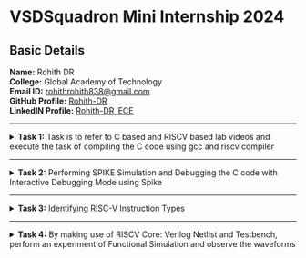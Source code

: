 # VSDSquadron Mini Internship 2024

##  Basic Details

**Name:** Rohith DR  
**College:** Global Academy of Technology  
**Email ID:** rohithrohith838@gmail.com  
**GitHub Profile:** [Rohith-DR](https://github.com/Rohith-DR?tab=repositories)  
**LinkedIN Profile:** [Rohith-DR_ECE](https://www.linkedin.com/in/rohith-dr/)

-------------------------------------------------

<details>
<summary><b>Task 1:</b> Task is to refer to C based and RISCV based lab videos and execute the task of compiling the C code using gcc and riscv compiler</summary>

### C Language based LAB
We have to follow the given steps to compile any **.c** file in our machine:  
1. Open the bash terminal and locate to the directory where you want to create your file. Then run the following command:

	```
	gedit sum.c
	```  
2. This will open the editor and allows you to write into the file that you have created. You have to write the C code of printing the sum of n numbers. Once you are done with your code, press ```Ctrl + S``` to save your file, and then press ```Ctrl + W``` to close the editor.   
3. To the C code on your terminal, run the following command:

	```
	gcc sum.c
	./a.out
	```
### C Code compiled on gcc Compiler:
 <p align="center">
  <img width="800" height="500" src="/Task 1/C Code compiled on gcc Compiler.png">
</p>

### Compiled C output:
 <p align="center">
  <img width="800" height="500" src="/Task 1/compiled C output.png">
</p>

### RISCV based LAB
We have to do the same compilation of our code but this time using RISCV gcc compiler. Follow the given steps:  
1. Open the terminal and run the given command:  

	```
	cat sum.c
	```
### Cat Command:
 <p align="center">
  <img width="800" height="500" src="/Task 1/cat Command.png">
</p>

2. Using the **cat** command, the entire C code will be displayed on the terminal. Now run the following command to compile the code in riscv64 gcc compiler:  

	```
	riscv64-unknown-elf-gcc -O1 -mabi=lp64 -march=rv64i -o sum.o sum.c
	```
3. Open a new terminal and run the given command:    

	```
	riscv64-unknown-elf-objdump -d sum.o
	```
### Objdump using -O1 format:
 <p align="center">
  <img width="800" height="500" src="/Task 1/Objdump using -O1 format.png">
</p>

4. Open the previous tab and run the following command to compile the code in riscv64 gcc compiler:  

	```
	riscv64-unknown-elf-gcc -Ofast -mabi=lp64 -march=rv64i -o sum.o sum.c
	```

5. Open a new terminal and run the given command:    

	```
	riscv64-unknown-elf-objdump -d sum.o
	```
### Objdump using -Ofast format:
 <p align="center">
  <img width="800" height="500" src="/Task 1/Objdump using -Ofast format.png">
</p>
</details>

-------------------------------------------------

<details>
<summary><b>Task 2:</b> Performing SPIKE Simulation and Debugging the C code with Interactive Debugging Mode using Spike</summary> 

### What is SPIKE in RISCV?
> * A RISC-V ISA is a simulator, enabling the testing and analysis of RISC-V programs without the need for actual hardware.  
> * Spike is a free, open-source C++ simulator for the RISC-V ISA that models a RISC-V core and cache system. It can be used to run programs and a Linux kernel, and can be a starting point for running software on a RISC-V target.    
  
### What is pk (Proxy Kernel)?  
> * The RISC-V Proxy Kernel, pk , is a lightweight application execution environment that can host statically-linked RISC-V ELF binaries.  
> * A Proxy Kernel in the RISC-V ecosystem simplifies the interaction between complex hardware and the software running on it, making it easier to manage, test, and develop software and hardware projects.  

### Testing the SPIKE Simulator  
The target is to run the ```sum.c``` code using both ```gcc compiler``` and ```riscv compiler```, and both of the compiler must display the same output on the terminal. So to compile the code using **gcc compiler**, use the following command:  
```
gcc sum.c  
./a.out
```
And to compile the code using **riscv compiler**, use the following command:  
```
spike pk sum.o
```  
#### Spike Simulation:
 <p align="center">
  <img width="800" height="500" src="/Task 2/Spike Simulation.png">
</p>

#### Following are the snapshots of RISCV Objdump with **-O1** and **-Ofast** options  
  
#### Objdump in -O1:
 <p align="center">
  <img width="800" height="500" src="/Task 2/Objdump in -O1.png">
</p>
  
#### Objdump in -Ofast:
 <p align="center">
  <img width="800" height="500" src="/Task 2/Objdump in -Ofast.png">
</p>


#### Debugging the Assembly Language Program of  ```sum.c```  
* Open the **Objdump** of code by using the following command  
```
riscv64-unknown-elf-objdump -d sum.o | less  
```
* Open the debugger in another terminal by using the following command  
```
spike -d pk sum.o
```
* The debugger will be opened in the terminal. Now, debugging operations can be performed as shown in the following snapshot.

#### Debugging:
 <p align="center">
  <img width="800" height="500" src="/Task 2/Debugging.png">
</p>
</details>

----------------------------------------

<details>
<summary><b>Task 3:</b> Identifying RISC-V Instruction Types</summary>

## WHAT IS RISC-V?
- RISC-V is an open-source instruction set architecture (ISA) that allows developers to create processors tailored for specific applications.
- RISC-V is based on reduced instruction set computer principles and is the fifth generation of processors built on this concept.
- RISC-V can also be understood as an alternative processor technology that is free and open-source, meaning you don't need to purchase a license to use it.

## INSTRUCTIONS FORMAT IN RISC-V
The instruction format of a processor dictates how machine language instructions are structured and organized for the processor to execute. Each instruction is composed of a series of 0s and 1s, with each segment containing information about the location and operation of data.  
There are six primary instruction formats in RISC-V:

1. R-format
2. I-format
3. S-format
4. B-format
5. U-format
6. J-format

#### RISCV Instruction Types

 <p align="center">
  <img src="/Task 3/Instruction_Types.png">
</p>

#### 1. R-type Instruction
In RV32, each instruction is 32 bits in size. R-type instructions perform operations on registers (not memory) and are used for various arithmetic and logical operations. The 32-bit instruction is divided into six fields:

 <p align="center">
  <img src="/Task 3/Instruction_R_Type.png">
</p>

- **opcode** (7 bits): Specifies the type of instruction.
- **rd** (5 bits): The destination register where the result of the operation is stored.
- **func3** (3 bits): Specifies the type of operation performed.
- **rs1, rs2** (5 bits each): Source registers used in the operation.
- **func7** (7 bits): Further specifies the operation.

#### 2. I-type Instruction
I-type instructions involve operations that use both registers and an immediate value (not memory). These instructions are used for immediate and load operations. The instruction format is as follows:

 <p align="center">
  <img src="/Task 3/Instruction_I_Type.png">
</p>

- **opcode** (7 bits): Specifies the type of instruction.
- **rd** (5 bits): The destination register for the result.
- **func3** (3 bits): Specifies the type of operation.
- **rs1** (5 bits): Source register.
- **imm[11:0]** (12 bits): A 12-bit signed immediate value used in the operation.

#### 3. S-type Instruction
S-type instructions are used for store operations where data is stored from a register to memory. The 32-bit instruction is divided as follows:

 <p align="center">
  <img src="/Task 3/Instruction_S_Type.png">
</p>

- **opcode** (7 bits): Specifies the type of instruction.
- **imm[11:5]** (7 bits) and **imm[4:0]** (5 bits): The 12-bit immediate value is split across two fields, specifying the store offset.
- **rs1** (5 bits): The register containing the data to store.
- **rs2** (5 bits): The register containing the address where data should be stored.
- **func3** (3 bits): Specifies the type of store (byte, half-word, or word).

#### 4. B-type Instruction
B-type instructions are used for conditional branching based on comparisons. The 32-bit instruction format is as follows:

 <p align="center">
  <img src="/Task 3/Instruction_B_Type.png">
</p>

- **opcode** (7 bits): Specifies the type of instruction.
- **imm[12]** (1 bit), **imm[10:5]** (6 bits), **imm[4:1]** (4 bits), and **imm[11]** (1 bit): These bits form the 12-bit signed immediate used for the branch offset.
- **rs1, rs2** (5 bits each): Source registers involved in the comparison.
- **func3** (3 bits): Defines the condition used for branching.

#### 5. U-type Instruction
U-type instructions are used to transfer an immediate value into the destination register. The format is simple and involves only two instructions: `LUI` and `AUIPC`.

 <p align="center">
  <img src="/Task 3/Instruction_U_Type.png">
</p>

- **opcode** (7 bits): Specifies the type of instruction.
- **rd** (5 bits): The destination register for the immediate value.
- **imm[19:0]** (20 bits): The 20-bit immediate value that is transferred to the destination register.

For example, the instruction `lui x15, 0x13579` would load the value `0x13579000` into the upper 20 bits of register `x15`.

#### 6. J-type Instruction
J-type instructions are used for jump operations. These instructions are often used for loops and branching to a specified memory location. The format is as follows:

 <p align="center">
  <img src="/Task 3/Instruction_J_Type.png">
</p>

- **opcode** (7 bits): Specifies the type of instruction.
- **imm[20]** (1 bit), **imm[10:1]** (10 bits), **imm[11]** (1 bit), and **imm[19:12]** (8 bits): These bits form the 20-bit signed immediate for the jump address.
- **rd** (5 bits): The destination register (used for return addresses).


# Instructions with explaination
<details>
<summary>Now, let's analyse each instruction one by one</summary>
	
### 1) `add r6, r1, r2`
* This is an R-type instruction used for addition.
* The value in register `r1` is added to the value in register `r2`, and the result is stored in `r6`.
* Opcode for `add` = `0110011`
* rd = `r6` = `0110`
* rs1 = `r1` = `00001`
* rs2 = `r2` = `00010`
* func3 = `000`
* func7 = `0000000`

**32-bit instruction:** `0000000_00010_00001_000_0110_0110011`

---

### 2) `sub r7, r1, r2`
* This is an R-type instruction used for subtraction.
* The value in register `r2` is subtracted from the value in register `r1`, and the result is stored in `r7`.
* Opcode for `sub` = `0110011`
* rd = `r7` = `0111`
* rs1 = `r1` = `00001`
* rs2 = `r2` = `00010`
* func3 = `000`
* func7 = `0100000`

**32-bit instruction:** `0100000_00010_00001_000_0111_0110011`

---

### 3) `and r8, r1, r3`
* This is an R-type instruction used for bitwise AND.
* The value in register `r1` is ANDed with the value in register `r3`, and the result is stored in `r8`.
* Opcode for `and` = `0110011`
* rd = `r8` = `1000`
* rs1 = `r1` = `00001`
* rs2 = `r3` = `00011`
* func3 = `111`
* func7 = `0000000`

**32-bit instruction:** `0000000_00011_00001_111_1000_0110011`

---

### 4) `or r9, r2, r5`
* This is an R-type instruction used for bitwise OR.
* The value in register `r2` is ORed with the value in register `r5`, and the result is stored in `r9`.
* Opcode for `or` = `0110011`
* rd = `r9` = `1001`
* rs1 = `r2` = `00010`
* rs2 = `r5` = `00101`
* func3 = `110`
* func7 = `0000000`

**32-bit instruction:** `0000000_00101_00010_110_1001_0110011`

---

### 5) `xor r10, r1, r4`
* This is an R-type instruction used for bitwise XOR.
* The value in register `r1` is XORed with the value in register `r4`, and the result is stored in `r10`.
* Opcode for `xor` = `0110011`
* rd = `r10` = `1010`
* rs1 = `r1` = `00001`
* rs2 = `r4` = `00100`
* func3 = `100`
* func7 = `0000000`

**32-bit instruction:** `0000000_00100_00001_100_1010_0110011`

---

### 6) `slt r11, r2, r4`
* This is an R-type instruction used for set if less than.
* If the value in `r2` is less than the value in `r4`, `r11` is set to 1; otherwise, it is set to 0.
* Opcode for `slt` = `0110011`
* rd = `r11` = `1011`
* rs1 = `r2` = `00010`
* rs2 = `r4` = `00100`
* func3 = `010`
* func7 = `0000000`

**32-bit instruction:** `0000000_00100_00010_010_1011_0110011`

---

### 7) `addi r12, r4, 5`
* This is an I-type instruction used for addition with an immediate value.
* The value in register `r4` is added to `5`, and the result is stored in `r12`.
* Opcode for `addi` = `0010011`
* rd = `r12` = `1100`
* rs1 = `r4` = `00100`
* imm = `5` = `0000000000000101`
* func3 = `000`

**32-bit instruction:** `0000000000000101_00100_000_1100_0010011`

---

### 8) `sw r3, r1, 2`
* This is an S-type instruction used to store a word.
* The value in register `r3` is stored at the memory address obtained by adding `2` to the value in `r1`.
* Opcode for `sw` = `0100011`
* rs1 = `r1` = `00001`
* rs2 = `r3` = `00011`
* imm = `2` = `0000000000000010`
* func3 = `010`

**32-bit instruction:** `0000000_00011_00001_010_00010_0100011`

---

### 9) `lw r13, r1, 2`
* This is an I-type instruction used to load a word.
* A word is loaded from the memory address obtained by adding `2` to the value in `r1`, and the result is stored in `r13`.
* Opcode for `lw` = `0000011`
* rd = `r13` = `1101`
* rs1 = `r1` = `00001`
* imm = `2` = `0000000000000010`
* func3 = `010`

**32-bit instruction:** `0000000000000010_00001_010_1101_0000011`

---

### 10) `beq r0, r0, 15`
* This is a B-type instruction used for conditional branching (branch if equal).
* If the value in register `r0` equals the value in `r0`, the program counter will jump to the specified offset (`15`).
* Opcode for `beq` = `1100011`
* rs1 = `r0` = `00000`
* rs2 = `r0` = `00000`
* imm = `15` = `0000000000001111`
* func3 = `000`

**32-bit instruction:** `0000000_00000_00000_000_01111_1100011`

---

### 11) `add r14, r2, r2`
* This is an R-type instruction used for addition.
* The value in register `r2` is added to the value in `r2`, and the result is stored in `r14`.
* Opcode for `add` = `0110011`
* rd = `r14` = `1110`
* rs1 = `r2` = `00010`
* rs2 = `r2` = `00010`
* func3 = `000`
* func7 = `0000000`

**32-bit instruction:** `0000000_00010_00010_000_1110_0110011`

---

### 12) `bne r0, r1, 20`
* This is a B-type instruction used for conditional branching (branch if not equal).
* If the value in register `r0` is not equal to the value in register `r1`, the program counter will jump to the specified offset (`20`).
* Opcode for `bne` = `1100011`
* rs1 = `r0` = `00000`
* rs2 = `r1` = `00001`
* imm = `20` = `0000000000010100`
* func3 = `001`

**32-bit instruction:** `0000000_00001_00000_001_10100_1100011`

---

### 13) `addi r12, r4, 5`
* This is identical to instruction 7.

---

### 14) `sll r15, r1, r2(2)`
* This is an R-type instruction used for shift left logical.
* The value in `r1` is shifted left by the amount specified in the lower bits of `r2`, and the result is stored in `r15`.
* Opcode for `sll` = `0110011`
* rd = `r15` = `1111`
* rs1 = `r1` = `00001`
* rs2 = `r2` = `00010`
* func3 = `001`
* func7 = `0000000`

**32-bit instruction:** `0000000_00010_00001_001_1111_0110011`

---

### 15) `srl r16, r14, r2(2)`
* This is an R-type instruction used for shift right logical.
* The value in `r14` is shifted right logically by the amount specified in the lower bits of `r2`, and the result is stored in `r16`.
* Opcode for `srl` = `0110011`
* rd = `r16` = `10000`
* rs1 = `r14` = `1110`
* rs2 = `r2` = `00010`
* func3 = `101`
* func7 = `0000000`

**32-bit instruction:** `0000000_00010_1110_101_10000_0110011`

</details>

# Example Application with its Instructions
<details>
<summary>Given below is the C code for a application of 16-Bit ReRAM Memory Model</summary>
	
```c
//16-Bit ReRAM Memory Model

#include <stdio.h>
#include <stdint.h>

// Define states for ReRAM
#define HRS 0 // High Resistance State (binary 0)
#define LRS 1 // Low Resistance State (binary 1)

// Structure to represent a ReRAM cell
typedef struct {
    int state; // Current state of the cell (HRS or LRS)
} ReRAM_Cell;

// Structure to represent a 16-bit RAM
typedef struct {
    ReRAM_Cell cells[16]; // Array of 16 ReRAM cells
} ReRAM_16Bit_RAM;

// Function to initialize the 16-bit RAM
void initialize_ram(ReRAM_16Bit_RAM *ram) {
    for (int i = 0; i < 16; i++) {
        ram->cells[i].state = HRS; // Set all cells to HRS (binary 0)
    }
}

// Function to write a 16-bit value to the RAM
void write_to_ram(ReRAM_16Bit_RAM *ram, uint16_t data) {
    for (int i = 0; i < 16; i++) {
        // Write each bit to the corresponding cell
        if (data & (1 << i)) {
            ram->cells[i].state = LRS; // Set to LRS (binary 1)
        } else {
            ram->cells[i].state = HRS; // Set to HRS (binary 0)
        }
    }
}

// Function to read a 16-bit value from the RAM
uint16_t read_from_ram(ReRAM_16Bit_RAM *ram) {
    uint16_t data = 0;
    for (int i = 0; i < 16; i++) {
        if (ram->cells[i].state == LRS) {
            data |= (1 << i); // Set the corresponding bit in the output
        }
    }
    return data;
}

// Main function to demonstrate the 16-bit RAM simulation
int main() {
    ReRAM_16Bit_RAM ram;

    // Initialize the RAM
    initialize_ram(&ram);
    printf("Initialized RAM. All cells are in HRS (0).\n");

    // Write a 16-bit value to the RAM
    uint16_t value_to_write = 0b1010101010101010; // Example value: 16-bit alternating pattern
    printf("Writing value: 0x%04X\n", value_to_write);
    write_to_ram(&ram, value_to_write);

    // Read the value from the RAM
    uint16_t value_read = read_from_ram(&ram);
    printf("Value read from RAM: 0x%04X\n", value_read);

    // Write another 16-bit value to the RAM
    value_to_write = 0xFFFF; // All bits set to 1
    printf("Writing value: 0x%04X\n", value_to_write);
    write_to_ram(&ram, value_to_write);

    // Read again
    value_read = read_from_ram(&ram);
    printf("Value read from RAM: 0x%04X\n", value_read);

    return 0;
}
```
</details>

<details>
<summary>Now, let's analyse each instruction one by one present in Reram model application</summary>

### 1) `addiw a5, a5, 1`
* This is an I-type instruction used for adding an immediate value to a register.
* `a5` is both the source register (rs1) and the destination register (rd).
* The immediate value `1` is added to the value in register `a5` and the result is stored in `a5`.
* Opcode for `addiw` = `0001011`
* rd = `a5` = `00101`
* rs1 = `a5` = `00101`
* imm = `1` = `000000000001`
* func3 = `000`

**32 bits instruction:** `000000000001_00101_000_00101_0001011`

----------------------------------------------

### 2) `addi a4, a4, 4`
* This is an I-type instruction used for adding an immediate value to a register.
* `a4` is both the source register (rs1) and the destination register (rd).
* The immediate value `4` is added to the value in register `a4` and the result is stored in `a4`.
* Opcode for `addi` = `0010011`
* rd = `a4` = `00100`
* rs1 = `a4` = `00100`
* imm = `4` = `000000000100`
* func3 = `000`

**32 bits instruction:** `000000000100_00100_000_00100_0010011`

----------------------------------------------

### 3) `beq a5, a2, 10200`
* This is a B-type instruction used for conditional branching (branch if equal).
* If the values in registers `a5` and `a2` are equal, the program counter will jump to the specified offset (`10200`).
* Opcode for `beq` = `1100011`
* rs1 = `a5` = `00101`
* rs2 = `a2` = `00010`
* imm = `10200` = `000000000000101000000`
* func3 = `000`

**32 bits instruction:** `000000000000101_00101_000_00010_1100011`

----------------------------------------------

### 4) `lw a3, 0(a4)`
* This is an I-type instruction used for loading a word from memory.
* The value at memory address `a4 + 0` (no offset) is loaded into register `a3`.
* Opcode for `lw` = `0000011`
* rd = `a3` = `00011`
* rs1 = `a4` = `00100`
* imm = `0` = `000000000000`
* func3 = `010`

**32 bits instruction:** `000000000000_00100_010_00011_0000011`

----------------------------------------------

### 5) `bne a3, a1, 101d8`
* This is a B-type instruction used for conditional branching (branch if not equal).
* If the values in registers `a3` and `a1` are not equal, the program counter will jump to the specified offset (`101d8`).
* Opcode for `bne` = `1100011`
* rs1 = `a3` = `00011`
* rs2 = `a1` = `00001`
* imm = `101d8` = `00000000000101110111000`
* func3 = `001`

**32 bits instruction:** `000000000001011_00011_001_00001_1100011`

----------------------------------------------

### 6) `sllw a3, a6, a5`
* This is an R-type instruction used for performing a shift-left operation on a word.
* The value in register `a6` is shifted left by the number of bits specified in register `a5`, and the result is stored in register `a3`.
* Opcode for `sllw` = `0001011`
* rd = `a3` = `00011`
* rs1 = `a6` = `00110`
* rs2 = `a5` = `00101`
* func3 = `001`
* func7 = `0000000`

**32 bits instruction:** `0000000_00101_00110_001_00011_0001011`

----------------------------------------------

### 7) `or a0, a0, a3`
* This is an R-type instruction used for performing a bitwise OR operation between two registers.
* The values in registers `a0` and `a3` are bitwise OR’ed, and the result is stored in register `a0`.
* Opcode for `or` = `0110011`
* rd = `a0` = `00000`
* rs1 = `a0` = `00000`
* rs2 = `a3` = `00011`
* func3 = `110`
* func7 = `0000000`

**32 bits instruction:** `0000000_00011_00000_110_00000_0110011`

----------------------------------------------

### 8) `slli a0, a0, 0x30`
* This is an I-type instruction used for shifting a register value left by an immediate number of bits.
* The value in register `a0` is shifted left by `0x30` (48 in decimal), and the result is stored in register `a0`.
* Opcode for `slli` = `0010011`
* rd = `a0` = `00000`
* rs1 = `a0` = `00000`
* imm = `0x30` = `000000110000`
* func3 = `001`

**32 bits instruction:** `000000110000_00000_001_00000_0010011`

----------------------------------------------

### 9) `sd ra, 88(sp)`
* This is an S-type instruction used for storing a double word from a register to memory.
* The value in register `ra` is stored at memory address `sp + 88`.
* Opcode for `sd` = `0100011`
* rs1 = `sp` = `11101`
* rs2 = `ra` = `00000`
* imm = `88` = `0000000010110000`
* func3 = `011`

**32 bits instruction:** `000000001011000_11101_011_00000_0100011`

----------------------------------------------

### 10) `mv a0, sp`
* This is a pseudo-instruction that copies the value in `sp` to `a0`.
* It is equivalent to `addi a0, sp, 0`.
* Opcode for `addi` = `0010011`
* rd = `a0` = `00000`
* rs1 = `sp` = `11101`
* imm = `0` = `000000000000`
* func3 = `000`

**32 bits instruction:** `000000000000_11101_000_00000_0010011`

----------------------------------------------

### 11) `lui a0, 0x21`
* This is a U-type instruction used for loading an upper immediate value into a register.
* The value `0x21` is loaded into the upper 20 bits of register `a0`.
* Opcode for `lui` = `0110111`
* rd = `a0` = `00000`
* imm = `0x21` = `0000000000100001`

**32 bits instruction:** `0000000000100001_00000_0000000_0110111`

----------------------------------------------

### 12) `jal ra, 10184`
* This is a J-type instruction used for performing a jump and link operation.
* The program counter is updated by the immediate value (`10184`), and the return address is stored in `ra`.
* Opcode for `jal` = `1101111`
* rd = `ra` = `00000`
* imm = `10184` = `000000000001010010000`

**32 bits instruction:** `000000000001010_00000_0000000_1101111`

----------------------------------------------

### 13) `AND r8, r1, r3`
* All the arithmetic and logical operations are performed using R-type instruction format, hence this instruction belongs to R-type instruction set.  
* r8 is the destination register that will hold the value of r1 & r3, means performing AND operation bit by bit.  
* Opcode for AND = 0110011  
* rd = r8 = 01000  
* rs1 = r1 = 00001  
* rs2 = r3 = 00011  
* func3 = 111  
* func7 = 0000000  

**32 bits instruction :** `0000000_00011_00001_111_01000_0110011`

----------------------------------------------

### 14) `ld ra, 88(sp)`
* This is an I-type instruction used for loading a double word from memory.
* The value at memory address `sp + 88` is loaded into register `ra`.
* Opcode for `ld` = `0000011`
* rd = `ra` = `00000`
* rs1 = `sp` = `11101`
* imm = `88` = `0000000010110000`
* func3 = `011`

**32 bits instruction:** `000000001011000_11101_011_00000_0000011`

----------------------------------------------

### 15) `beqz a5, 102f0`
* This is a B-type instruction used for conditional branching (branch if equal to zero).
* If the value in register `a5` is zero, the program counter will jump to the specified offset (`102f0`).
* Opcode for `beqz` = `1100011`
* rs1 = `a5` = `00101`
* rs2 = `x0` = `00000`
* imm = `102f0` = `000000000010111100000`
* func3 = `000`

**32 bits instruction:** `000000000010111_00101_000_00000_1100011`

</details>

</details>

----------------------------------------------

<details>
<summary><b>Task 4:</b> By making use of RISCV Core: Verilog Netlist and Testbench, perform an experiment of Functional Simulation and observe the waveforms</summary>  
<br>

>***NOTE:** Since the designing of RISCV Architecture and writing it's testbench is not the part of this Research Internship, so we will use the Verilog Code and Testbench of RISCV that has already been designed. The reference GitHub repository is : [iiitb_rv32i](https://github.com/vinayrayapati/rv32i/)*    
  
### Steps to perform functional simulation of RISCV 
1. download the ```iiitb_rv32i.v``` and ```iiitb_rv32i_tb.v``` files from
https://github.com/vinayrayapati/rv32i/
3. Create a new directory with your name ```mkdir <your_name>```
4. Copy the files ```iiitb_rv32i.v``` and ```iiitb_rv32i_tb.v``` to this directory
  
  
5. To run and simulate the verilog code, enter the following command:  
	```
	$ iverilog -o iiitb_rv32i iiitb_rv32i.v iiitb_rv32i_tb.v
	$ ./iiitb_rv32i
	```
6. To see the simulation waveform in GTKWave, enter the following command:
	```
	$ gtkwave iiitb_rv32i.vcd
	```

7. The GTKWave will be opened and following window will be appeared  

 <p align="center">
  <img width="500" src="/Task 4/GTKWave Window.png">
</p>
 
#### As shown in the figure below, all the instructions in the given verilog file is hard-coded. Hard-coded means that instead of following the RISCV specifications bit pattern, the designer has hard-coded each instructions based on their own pattern. Hence the 32-bits instruction that we generated in Task-2 will not match with the given instruction.  
  
 <p align="center">
  <img width="500" src="/Task 4/Instructions.png">
</p>
  
#### Following are the differences between standard RISCV ISA and the Instruction Set given in the reference repository:  
  
|  **Operation**  |  **Standard RISCV ISA**  |  **Hardcoded ISA**  |  
|  :----:  |  :----:  |  :----:  |  
|  ADD R6, R2, R1  |  32'h00110333  |  32'h02208300  |  
|  SUB R7, R1, R2  |  32'h402083b3  |  32'h02209380  |  
|  AND R8, R1, R3  |  32'h0030f433  |  32'h0230a400  |  
|  OR R9, R2, R5  |  32'h005164b3  |  32'h02513480  |  
|  XOR R10, R1, R4  |  32'h0040c533  |  32'h0240c500  |  
|  SLT R1, R2, R4  |  32'h0045a0b3  |  32'h02415580  |  
|  ADDI R12, R4, 5  |  32'h004120b3  |  32'h00520600  |  
|  BEQ R0, R0, 15  |  32'h00000f63  |  32'h00f00002  |  
|  SW R3, R1, 2  |  32'h0030a123  |  32'h00209181  |  
|  LW R13, R1, 2  |  32'h0020a683  |  32'h00208681  |  
|  SRL R16, R14, R2  |  32'h0030a123  |  32'h00271803  |
|  SLL R15, R1, R2  |  32'h002097b3  |  32'h00208783  |   
  

#### *Analysing the Output Waveform of various instructions that we have covered in TASK-2*  

**```Instruction 1: ADD R6, R2, R1```**

<p align="center">
  <img width="500" src="/Task 4/add.png">
</p>

---

**```Instruction 2: SUB R7, R1, R2```**

<p align="center">
  <img width="500" src="/Task 4/sub.png">
</p>

---

**```Instruction 3: AND R8, R1, R3```**

<p align="center">
  <img width="500" src="/Task 4/and.png">
</p>

---

**```Instruction 4: OR R9, R2, R5```**

<p align="center">
  <img width="500" src="/Task 4/or.png">
</p>

---

**```Instruction 5: XOR R10, R1, R4```**

<p align="center">
  <img width="500" src="/Task 4/xor.png">
</p>

---

**```Instruction 6: SLT R11, R2, R4```**

<p align="center">
  <img width="500" src="/Task 4/slt.png">
</p>

---

**```Instruction 7: ADDI R12, R4, 5```**

<p align="center">
  <img width="500" src="/Task 4/addi.png">
</p>

---

**```Instruction 8: BEQ R0, R0, 15```**

<p align="center">
  <img width="500" src="/Task 4/beq.png">
</p>

---

**```Instruction 9: BNE R0, R1, 20```**

<p align="center">
  <img width="500" src="/Task 4/bne.png">
</p>

---

**```Instruction 10: SLL R15, R1, R2(2)```**

<p align="center">
  <img width="500" src="/Task 4/sll.png">
</p>

</details>  
